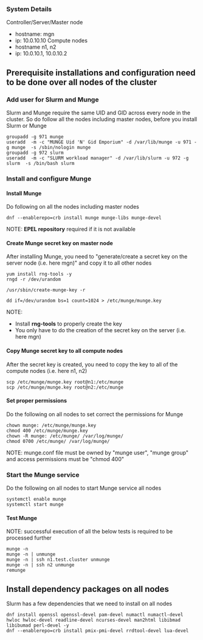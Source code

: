### System Details 
Controller/Server/Master node
  - hostname: mgn
  - ip: 10.0.10.10
Compute nodes
  - hostname n1, n2
  - ip: 10.0.10.1, 10.0.10.2

## Prerequisite installations and configuration need to be done over all nodes of the cluster
### Add user for Slurm and Munge
Slurm and Munge require the same UID and GID across every node in the cluster. So do follow all the nodes including master nodes, before you install Slurm or Munge
````
groupadd -g 971 munge
useradd  -m -c "MUNGE Uid 'N' Gid Emporium" -d /var/lib/munge -u 971 -g munge  -s /sbin/nologin munge
groupadd -g 972 slurm
useradd  -m -c "SLURM workload manager" -d /var/lib/slurm -u 972 -g slurm  -s /bin/bash slurm
````

### Install and configure Munge
#### Install Munge
Do following on all the nodes including master nodes
````
dnf --enablerepo=crb install munge munge-libs munge-devel
````
NOTE: **EPEL repository** required if it is not available

#### Create Munge secret key on master node
After installing Munge, you need to "generate/create a secret key on the server node (i.e. here mgn)" and copy it to all other nodes
````
yum install rng-tools -y
rngd -r /dev/urandom

/usr/sbin/create-munge-key -r

dd if=/dev/urandom bs=1 count=1024 > /etc/munge/munge.key
````
NOTE:
- Install **rng-tools** to properly create the key
- You only have to do the creation of the secret key on the server (i.e. here mgn)

#### Copy Munge secret key to all compute nodes
After the secret key is created, you need to copy the key to all of the compute nodes (i.e. here n1, n2)
````
scp /etc/munge/munge.key root@n1:/etc/munge
scp /etc/munge/munge.key root@n2:/etc/munge
````

#### Set proper permissions
Do the following on all nodes to set correct the permissions for Munge
````
chown munge: /etc/munge/munge.key
chmod 400 /etc/munge/munge.key
chown -R munge: /etc/munge/ /var/log/munge/
chmod 0700 /etc/munge/ /var/log/munge/
````
NOTE: munge.conf file must be owned by "munge user", "munge group" and access permissions must be "chmod 400"

### Start the Munge service
Do the following on all nodes to start Munge service all nodes
````
systemctl enable munge
systemctl start munge
````

#### Test Munge
NOTE: successful execution of all the below tests is required to be processed further
````
munge -n
munge -n | unmunge
munge -n | ssh n1.test.cluster unmunge
munge -n | ssh n2 unmunge
remunge
````

## Install dependency packages on all nodes
Slurm has a few dependencies that we need to install on all nodes
````
dnf install openssl openssl-devel pam-devel numactl numactl-devel hwloc hwloc-devel readline-devel ncurses-devel man2html libibmad libibumad perl-devel -y
dnf --enablerepo=crb install pmix-pmi-devel rrdtool-devel lua-devel
````
